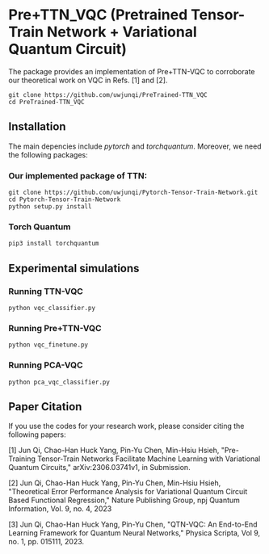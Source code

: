# Pre+TTN_VQC (Pretrained Tensor-Train Network + Variational Quantum Circuit)

The package provides an implementation of Pre+TTN-VQC to corroborate our theoretical work on VQC in Refs. [1] and [2].
```
git clone https://github.com/uwjunqi/PreTrained-TTN_VQC
cd PreTrained-TTN_VQC
```

## Installation

The main depencies include *pytorch* and *torchquantum*. Moreover, we need the following packages:

### Our implemented package of TTN:
```
git clone https://github.com/uwjunqi/Pytorch-Tensor-Train-Network.git
cd Pytorch-Tensor-Train-Network
python setup.py install
```

### Torch Quantum 
```
pip3 install torchquantum
```

## Experimental simulations

### Running TTN-VQC
```
python vqc_classifier.py
```

### Running Pre+TTN-VQC
```
python vqc_finetune.py
```

### Running PCA-VQC
```
python pca_vqc_classifier.py
```

## Paper Citation

If you use the codes for your research work, please consider citing the following papers:

[1] Jun Qi, Chao-Han Huck Yang, Pin-Yu Chen, Min-Hsiu Hsieh, "Pre-Training Tensor-Train Networks Facilitate Machine Learning with Variational Quantum Circuits," arXiv:2306.03741v1, in Submission.

[2] Jun Qi, Chao-Han Huck Yang, Pin-Yu Chen, Min-Hsiu Hsieh, "Theoretical Error Performance Analysis for Variational Quantum Circuit Based Functional Regression," Nature Publishing Group, npj Quantum Information, Vol. 9, no. 4, 2023

[3] Jun Qi, Chao-Han Huck Yang, Pin-Yu Chen, "QTN-VQC: An End-to-End Learning Framework for Quantum Neural Networks," Physica Scripta, Vol 9, no. 1, pp. 015111, 2023.
